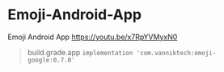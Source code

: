 # Emoji-Android-App
Emoji Android App
https://youtu.be/x7RpYVMyxN0

>build.grade.app
```implementation 'com.vanniktech:emoji-google:0.7.0'```
